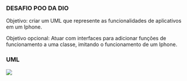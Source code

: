 ### DESAFIO POO DA DIO

Objetivo: criar um UML que represente as funcionalidades de aplicativos em um Iphone.

Objetivo opcional: Atuar com interfaces para adicionar funções de funcionamento a uma classe, imitando o funcionamento de um Iphone.

### UML

[![](https://mermaid.ink/img/pako:eNp1kk1OwzAQha9ieRVEe4EskCrYdEGFKGKBspna02RUxxNN7AhaendM0z9q4ZVn_PS-N7Z32rBFXWrjoO-fCGqBtvIqrXnXsEc1nX4_qFfshG0MLM-xJwMulyxgwBosy9wHFI8hl8w6EHQNv6HDNXsyPGoO7JyxG0-Vug9sQIo7NTDZc7OD2OfdPnkbYg9Hl2IZhHyt2kN1Ld5fw_NoF7qjOnGOPj62KHwDhYDeYpaFkg-BPLIIEr_ztviXn93eBY-ftCJ5gZr8eZoo7jaCpXHsBQ8wW0GRRYzgaAsnoz9J9ESnqVogm37CgVzp0GCLlS7T1oJsKl35Xx2kB1p-eaPLIBEnWjjWjS7X4PpUxc6muzh-o3O3A__BfKr3P0PD0GM?type=png)](https://mermaid.live/edit#pako:eNp1kk1OwzAQha9ieRVEe4EskCrYdEGFKGKBspna02RUxxNN7AhaendM0z9q4ZVn_PS-N7Z32rBFXWrjoO-fCGqBtvIqrXnXsEc1nX4_qFfshG0MLM-xJwMulyxgwBosy9wHFI8hl8w6EHQNv6HDNXsyPGoO7JyxG0-Vug9sQIo7NTDZc7OD2OfdPnkbYg9Hl2IZhHyt2kN1Ld5fw_NoF7qjOnGOPj62KHwDhYDeYpaFkg-BPLIIEr_ztviXn93eBY-ftCJ5gZr8eZoo7jaCpXHsBQ8wW0GRRYzgaAsnoz9J9ESnqVogm37CgVzp0GCLlS7T1oJsKl35Xx2kB1p-eaPLIBEnWjjWjS7X4PpUxc6muzh-o3O3A__BfKr3P0PD0GM)
